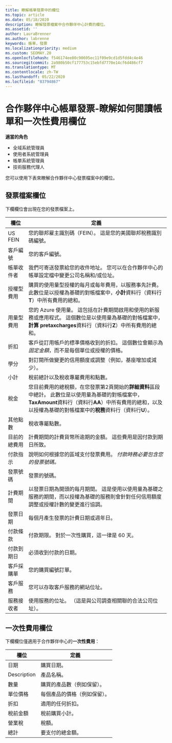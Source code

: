 ```yaml
---
title: 瞭解帳單發票中的欄位
ms.topic: article
ms.date: 05/18/2020
description: 瞭解發票檔案中合作夥伴中心計費的欄位。
ms.assetid: ''
author: LauraBrenner
ms.author: labrenne
keywords: 帳單，發票
ms.localizationpriority: medium
ms.custom: SEOMAY.20
ms.openlocfilehash: f546174ee80c90695ec11f09e9cd1d5fdd4c4e46
ms.sourcegitcommit: 2a980b50cf177753c15ebfd7770e14cf6d486cf7
ms.translationtype: MT
ms.contentlocale: zh-TW
ms.lasthandoff: 05/22/2020
ms.locfileid: "83794867"
---
```

# <a name="partner-center-billing-invoices---learn-how-to-read-the-billing-and-one-time-charge-fields"></a>合作夥伴中心帳單發票-瞭解如何閱讀帳單和一次性費用欄位

**適當的角色**

- 全域系統管理員
- 使用者系統管理員
- 帳單系統管理員
- 技術服務代理人

您可以使用下表來瞭解合作夥伴中心發票檔案中的欄位。

## <a name="invoice-file-fields"></a>發票檔案欄位

下欄欄位會出現在您的發票檔案上。

| 欄位 | 定義 |
| ----- | ---------- |
| US FEIN | 您的聯邦雇主識別碼（FEIN）。 這是您的美國聯邦稅務識別碼編號。 |
| 客戶編號 | 您的客戶編號。 |
| 帳單收件者 | 我們可寄送發票給您的收件地址。 您可以在合作夥伴中心的帳單設定檔中變更公司名稱和/或位址。 |
| 授權型費用 | 購買的使用量型授權的每月或每年費用，以服務事先計費。 此數位是以授權為基礎的對帳檔案中，**小計**資料行（資料行**T**）中所有費用的總和。 |
| 用量型費用 | 您的 Azure 使用量。 這包括在計費期間啟用和使用的新服務或應用程式。 這個數位是以使用量為基礎的對帳檔案中，**計算 pretaxcharges**資料行（資料行**Z**）中所有費用的總和。 |
| 折扣 | 客戶從訂用帳戶的標準價格收到的折扣。 這個數位會顯示為*固定金額*，而不是每個單位或授權的價格。 |
| 學分 | 對訂閱所做變更的信用額度或調整（例如，基座增加或減少）。 |
| 小計 | 稅前總計以及稅收專屬費用和點數。 |
| 稅金 | 您目前費用的總稅額，在您發票第2頁開始的**詳細資料**區段中總計。 此數位是以使用量為基礎的對帳檔案中， **TaxAmount**資料行（資料行**AA**）中所有費用的總和，以及以授權為基礎的對帳檔案中的**稅務**資料行（資料行**U**）。 |
| 其他點數 | 稅收專屬點數。 |
| 目前的總費用 | 計費期間的計費貨幣所逾期的金額。 這些費用是因付款到期日所致。 |
| 付款指示 | 說明如何根據您的區域支付發票費用。 *付款時務必要包含您的發票號碼。* |
| 發票號碼 | 發票的號碼。 |
| 計費期間 | 以發票日期為開頭的每月期間。 這是使用以使用量為基礎之服務的期間，而以授權為基礎的服務則會針對任何信用額度調整或授權計數的變更進行協調。 |
| 發票日期 | 每個月產生發票的計費日期或週年日。 |
| 付款條款 | 付款期限。 對於一次性購買，這一律是 60 天。 |
| 付款到期日 | 必須收到付款的日期。 |
| 客戶採購單 | 您的購買編號訂單。 |
| 客戶服務 | 您可以存取客戶服務的網站位址。 |
| 服務接收者 | 使用服務的位址。 （這是與公司調查相關聯的合法公司位址）。 |

## <a name="one-time-charges-fields"></a>一次性費用欄位

下欄欄位僅適用于合作夥伴中心的**一次性費用**：

| 欄位 | 定義 |
| ----- | ---------- |
| 日期 | 購買日期。 |
| Description | 產品名稱。 |
| 數量 | 購買的產品數（例如保留）。 |
| 單位價格 | 每個產品的價格（例如保留）。 |
| 折扣 | 適用的任何折扣。 |
| 稅前金額 | 稅前購買小計。 |
| 營業稅 | 稅額。 |
| 總計 | 要支付的總金額。 |
